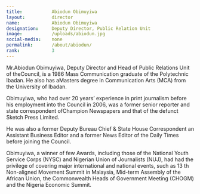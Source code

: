 ```yaml
---
title:           Abiodun Obimuyiwa
layout:          director
name:            Abiodun Obimuyiwa
designation:     Deputy Director, Public Relation Unit
image:           /uploads/abiodun.jpg
social-media:    none
permalink:       /about/abiodun/
rank:            3
---
```

Mr.Abiodun Obimuyiwa, Deputy Director and Head of Public Relations Unit of theCouncil, is a 1986 Mass Communication graduate of the Polytechnic Ibadan. He also has aMasters degree in Communication Arts (MCA) from the University of Ibadan.

Obimuyiwa, who had over 20 years’ experience in print journalism before his employment into the Council in 2006, was a former senior reporter and state correspondent ofChampion Newspapers and that of the defunct Sketch Press Limited.

He was also a former Deputy Bureau Chief &amp; State House Correspondent an Assistant Business Editor and a former News Editor of the Daily Times before joining
the Council.

Obimuyiwa, a winner of few Awards, including those of the National Youth Service Corps (NYSC) and Nigerian Union of Journalists (NUJ), had had the privilege of covering major international and national events, such as 13 th Non-aligned Movement Summit in Malaysia, Mid-term Assembly of the African Union, the Commonwealth Heads of Government Meeting (CHOGM) and the Nigeria Economic Summit.
